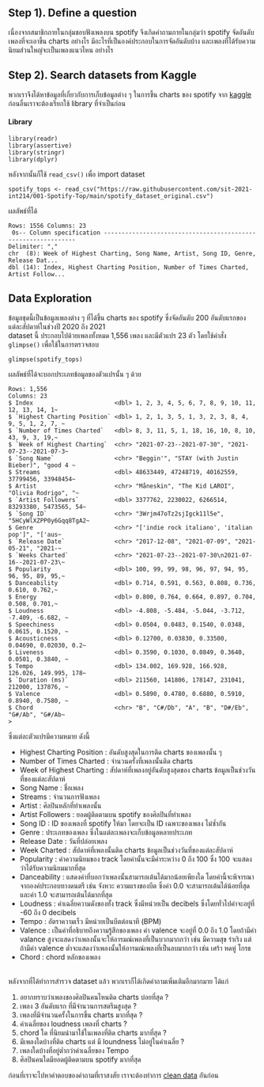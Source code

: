 ## Step 1). Define a question
เนื่องจากสมาชิกภายในกลุ่มชอบฟังเพลงบน spotify จึงเกิดคำถามภายในกลุ่มว่า spotify จัดอันดับเพลงที่จะเอาขึ้น charts อย่างไร มีอะไรที่เป็นองค์ประกอบในการจัดอันดับบ้าง และเพลงที่ได้รับความนิยมส่วนใหญ่จะเป็นเพลงแนวไหน อย่างไร

## Step 2). Search datasets from Kaggle
พวกเราจึงได้หาข้อมูลที่เกี่ยวกับการเก็บข้อมูลต่าง ๆ ในการขึ้น charts ของ spotify จาก [kaggle](https://www.kaggle.com/sashankpillai/spotify-top-200-charts-20202021)<br>
ก่อนอื่นเราจะต้องเรียกใช้ library ที่จำเป็นก่อน
#### Library
```{R}
library(readr)
library(assertive)
library(stringr)
library(dplyr)
```
หลังจากนั้นก็ใช้ `read_csv()` เพื่อ import dataset
```{R}
spotify_tops <- read_csv("https://raw.githubusercontent.com/sit-2021-int214/001-Spotify-Top/main/spotify_dataset_original.csv")
```
ผลลัพธ์ที่ได้
```{R}
Rows: 1556 Columns: 23                                                              
 0s-- Column specification --------------------------------------------------------------
Delimiter: ","
chr  (8): Week of Highest Charting, Song Name, Artist, Song ID, Genre, Release Dat...
dbl (14): Index, Highest Charting Position, Number of Times Charted, Artist Follow...
```

## Data Exploration
ข้อมูลชุดนี้เป็นข้อมูลเพลงต่าง ๆ ที่ได้ขึ้น charts ของ spotify ซึ่งจัดอันดับ 200 อันดับแรกของแต่ละสัปดาห์ในช่วงปี 2020 ถึง 2021 <br>
dataset นี้ ประกอบไปด้วยเพลงทั้งหมด 1,556 เพลง และมีตัวแปร 23 ตัว โดยใช้คำสั่ง `glimpse()` เพื่อใช้ในการตรวจสอบ 
```{R}
glimpse(spotify_tops)
```
ผลลัพธ์ที่ได้จะบอกประเภทข้อมูลของตัวแปรนั้น ๆ ด้วย
```{R}
Rows: 1,556
Columns: 23
$ Index                       <dbl> 1, 2, 3, 4, 5, 6, 7, 8, 9, 10, 11, 12, 13, 14, 1~
$ `Highest Charting Position` <dbl> 1, 2, 1, 3, 5, 1, 3, 2, 3, 8, 4, 9, 5, 1, 2, 7, ~
$ `Number of Times Charted`   <dbl> 8, 3, 11, 5, 1, 18, 16, 10, 8, 10, 43, 9, 3, 19,~
$ `Week of Highest Charting`  <chr> "2021-07-23--2021-07-30", "2021-07-23--2021-07-3~
$ `Song Name`                 <chr> "Beggin'", "STAY (with Justin Bieber)", "good 4 ~
$ Streams                     <dbl> 48633449, 47248719, 40162559, 37799456, 33948454~
$ Artist                      <chr> "Måneskin", "The Kid LAROI", "Olivia Rodrigo", "~
$ `Artist Followers`          <dbl> 3377762, 2230022, 6266514, 83293380, 5473565, 54~
$ `Song ID`                   <chr> "3Wrjm47oTz2sjIgck11l5e", "5HCyWlXZPP0y6Gqq8TgA2~
$ Genre                       <chr> "['indie rock italiano', 'italian pop']", "['aus~
$ `Release Date`              <chr> "2017-12-08", "2021-07-09", "2021-05-21", "2021-~
$ `Weeks Charted`             <chr> "2021-07-23--2021-07-30\n2021-07-16--2021-07-23\~
$ Popularity                  <dbl> 100, 99, 99, 98, 96, 97, 94, 95, 96, 95, 89, 95,~
$ Danceability                <dbl> 0.714, 0.591, 0.563, 0.808, 0.736, 0.610, 0.762,~
$ Energy                      <dbl> 0.800, 0.764, 0.664, 0.897, 0.704, 0.508, 0.701,~
$ Loudness                    <dbl> -4.808, -5.484, -5.044, -3.712, -7.409, -6.682, ~
$ Speechiness                 <dbl> 0.0504, 0.0483, 0.1540, 0.0348, 0.0615, 0.1520, ~
$ Acousticness                <dbl> 0.12700, 0.03830, 0.33500, 0.04690, 0.02030, 0.2~
$ Liveness                    <dbl> 0.3590, 0.1030, 0.0849, 0.3640, 0.0501, 0.3840, ~
$ Tempo                       <dbl> 134.002, 169.928, 166.928, 126.026, 149.995, 178~
$ `Duration (ms)`             <dbl> 211560, 141806, 178147, 231041, 212000, 137876, ~
$ Valence                     <dbl> 0.5890, 0.4780, 0.6880, 0.5910, 0.8940, 0.7580, ~
$ Chord                       <chr> "B", "C#/Db", "A", "B", "D#/Eb", "G#/Ab", "G#/Ab~
> 
```
ซึ่งแต่ละตัวแปรมีความหมาย ดังนี้

* Highest Charting Position : อันดับสูงสุดในการติด charts ของเพลงนั้น ๆ 
* Number of Times Charted : จำนวนครั้งที่เพลงนั้นติด charts
* Week of Highest Charting : สัปดาห์ที่เพลงอยู่อันดับสูงสุดของ charts ข้อมูลเป็นช่วงวันที่ของแต่ละสัปดาห์
* Song Name : ชื่อเพลง
* Streams : จำนวนการฟังเพลง
* Artist : ศิลปินหลักที่ทำเพลงนั้น
* Artist Followers : ยอดผู้ติดตามบน spotify ของศิลปินที่ทำเพลง
* Song ID : ID ของเพลงที่ spotify ให้มา โดยจะเป็น ID เฉพาะของเพลง ไม่ซ้ำกัน
* Genre : ประเภทของเพลง ซึ่งในแต่ละเพลงจะเก็บข้อมูลหลายประเภท
* Release Date : วันที่ปล่อยเพลง
* Week Charted : สัปดาห์ที่เพลงนั้นติด charts ข้อมูลเป็นช่วงวันที่ของแต่ละสัปดาห์
* Popularity : ค่าความนิยมของ track โดยค่านั้นจะมีค่าระหว่าง 0 ถึง 100 ซึ่ง 100 จะแสดงว่าได้รับความนิยมมากที่สุด
* Danceability : แสดงค่าที่บอกว่าเพลงนั้นสามารถเต้นได้มากน้อยเพียงใด โดยค่านี้จะพิจารณาจากองค์ประกอบทางดนตรี เช่น จังหวะ ความแรงของบีต ซึ่งค่า 0.0 จะสามารถเต้นได้น้อยที่สุด และค่า 1.0 จะสามารถเต้นได้มากที่สุด
* Loudness : ค่าเฉลี่ยความดังของทั้ง track ซึ่งมีหน่วยเป็น decibels ซึ่งโดยทั่วไปค่าจะอยู่ที่ -60 ถึง 0 decibels
* Tempo : อัตราความเร็ว มีหน่วยเป็นบีตต่อนาที (BPM)
* Valence : เป็นค่าที่อธิบายถึงความรู้สึกของเพลง ค่า valence จะอยู่ที่ 0.0 ถึง 1.0 โดยถ้ามีค่า valance สูงจะแสดงว่าเพลงนั้นจะให้อารมณ์เพลงที่เป็นบวกมากกว่า เช่น มีความสุข ร่าเริง แต่ถ้ามีค่า valence ต่ำจะแสดงว่าเพลงนั้นให้อารมณ์เพลงที่เป็นลบมากกว่า เช่น เศร้า หดหู่ โกรธ
* Chord : chord หลักของเพลง 
<br><br>

หลังจากที่ได้ทำการสำรวจ dataset แล้ว พวกเราก็ได้เกิดคำถามเพิ่มเติมอีกมากมาย ได้แก่
1. อยากทราบว่าเพลงของศิลปินคนไหนติด charts บ่อยที่สุด ?
2. เพลง 3 อันดับแรก ที่มีจำนวนการสตรีมสูงสุด ?
3. เพลงที่มีจำนวนครั้งในการขึ้น charts มากที่สุด ?
4. ค่าเฉลี่ยของ loudness เพลงที่ charts ?
5. chord ใด ที่นิยมนำมาใช้ในเพลงที่ติด charts มากที่สุด ?
6. มีเพลงใดบ้างที่ติด charts แต่ มี loundness ไม่อยู่ในค่าเฉลี่ย ?
7. เพลงใดบ้างที่อยู่ต่ำกว่าค่าเฉลี่ยของ Tempo
8. ศิลปินคนใดมียอดผู้ติดตามบน spotify มากที่สุด

ก่อนที่เราจะไปหาคำตอบของคำถามที่เราสงสัย เราจะต้องทำการ [clean data](https://github.com/sit-2021-int214/001-Spotify-Top/blob/main/data_cleaning.md) กันก่อน
